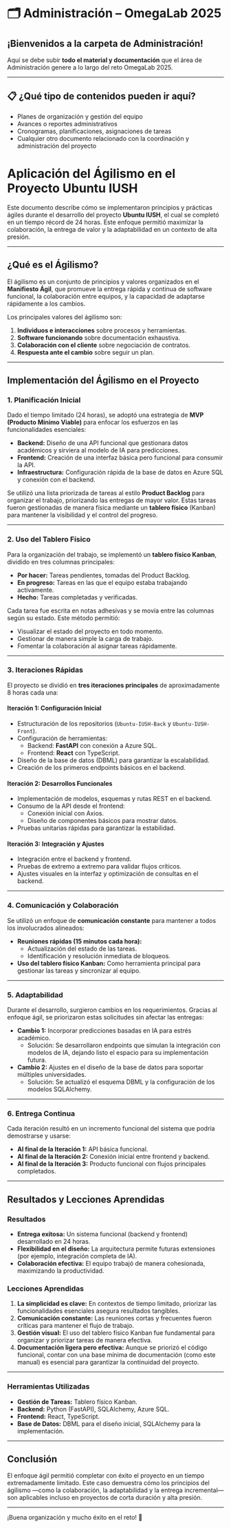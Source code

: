 # 🗂️ Administración – OmegaLab 2025

## ¡Bienvenidos a la carpeta de Administración!

Aquí se debe subir **todo el material y documentación** que el área de Administración genere a lo largo del reto OmegaLab 2025.

---

## 📋 ¿Qué tipo de contenidos pueden ir aquí?

- Planes de organización y gestión del equipo
- Avances o reportes administrativos
- Cronogramas, planificaciones, asignaciones de tareas
- Cualquier otro documento relacionado con la coordinación y administración del proyecto

# Aplicación del Ágilismo en el Proyecto Ubuntu IUSH

Este documento describe cómo se implementaron principios y prácticas ágiles durante el desarrollo del proyecto **Ubuntu IUSH**, el cual se completó en un tiempo récord de 24 horas. Este enfoque permitió maximizar la colaboración, la entrega de valor y la adaptabilidad en un contexto de alta presión.

---

## ¿Qué es el Ágilismo?

El ágilismo es un conjunto de principios y valores organizados en el **Manifiesto Ágil**, que promueve la entrega rápida y continua de software funcional, la colaboración entre equipos, y la capacidad de adaptarse rápidamente a los cambios. 

Los principales valores del ágilismo son:

1. **Individuos e interacciones** sobre procesos y herramientas.
2. **Software funcionando** sobre documentación exhaustiva.
3. **Colaboración con el cliente** sobre negociación de contratos.
4. **Respuesta ante el cambio** sobre seguir un plan.

---

## Implementación del Ágilismo en el Proyecto

### 1. **Planificación Inicial**
Dado el tiempo limitado (24 horas), se adoptó una estrategia de **MVP (Producto Mínimo Viable)** para enfocar los esfuerzos en las funcionalidades esenciales:

- **Backend:** Diseño de una API funcional que gestionara datos académicos y sirviera al modelo de IA para predicciones.
- **Frontend:** Creación de una interfaz básica pero funcional para consumir la API.
- **Infraestructura:** Configuración rápida de la base de datos en Azure SQL y conexión con el backend.

Se utilizó una lista priorizada de tareas al estilo **Product Backlog** para organizar el trabajo, priorizando las entregas de mayor valor. Estas tareas fueron gestionadas de manera física mediante un **tablero físico** (Kanban) para mantener la visibilidad y el control del progreso.

---

### 2. **Uso del Tablero Físico**
Para la organización del trabajo, se implementó un **tablero físico Kanban**, dividido en tres columnas principales:

- **Por hacer:** Tareas pendientes, tomadas del Product Backlog.
- **En progreso:** Tareas en las que el equipo estaba trabajando activamente.
- **Hecho:** Tareas completadas y verificadas.

Cada tarea fue escrita en notas adhesivas y se movía entre las columnas según su estado. Este método permitió:

- Visualizar el estado del proyecto en todo momento.
- Gestionar de manera simple la carga de trabajo.
- Fomentar la colaboración al asignar tareas rápidamente.

---

### 3. **Iteraciones Rápidas**
El proyecto se dividió en **tres iteraciones principales** de aproximadamente 8 horas cada una:

#### **Iteración 1: Configuración Inicial**
- Estructuración de los repositorios (`Ubuntu-IUSH-Back` y `Ubuntu-IUSH-Front`).
- Configuración de herramientas:
  - Backend: **FastAPI** con conexión a Azure SQL.
  - Frontend: **React** con TypeScript.
- Diseño de la base de datos (DBML) para garantizar la escalabilidad.
- Creación de los primeros endpoints básicos en el backend.

#### **Iteración 2: Desarrollos Funcionales**
- Implementación de modelos, esquemas y rutas REST en el backend.
- Consumo de la API desde el frontend:
  - Conexión inicial con Axios.
  - Diseño de componentes básicos para mostrar datos.
- Pruebas unitarias rápidas para garantizar la estabilidad.

#### **Iteración 3: Integración y Ajustes**
- Integración entre el backend y frontend.
- Pruebas de extremo a extremo para validar flujos críticos.
- Ajustes visuales en la interfaz y optimización de consultas en el backend.

---

### 4. **Comunicación y Colaboración**
Se utilizó un enfoque de **comunicación constante** para mantener a todos los involucrados alineados:

- **Reuniones rápidas (15 minutos cada hora):**
  - Actualización del estado de las tareas.
  - Identificación y resolución inmediata de bloqueos.
- **Uso del tablero físico Kanban:** Como herramienta principal para gestionar las tareas y sincronizar al equipo.

---

### 5. **Adaptabilidad**
Durante el desarrollo, surgieron cambios en los requerimientos. Gracias al enfoque ágil, se priorizaron estas solicitudes sin afectar las entregas:

- **Cambio 1:** Incorporar predicciones basadas en IA para estrés académico.
  - Solución: Se desarrollaron endpoints que simulan la integración con modelos de IA, dejando listo el espacio para su implementación futura.
- **Cambio 2:** Ajustes en el diseño de la base de datos para soportar múltiples universidades.
  - Solución: Se actualizó el esquema DBML y la configuración de los modelos SQLAlchemy.

---

### 6. **Entrega Continua**
Cada iteración resultó en un incremento funcional del sistema que podría demostrarse y usarse:

- **Al final de la Iteración 1:** API básica funcional.
- **Al final de la Iteración 2:** Conexión inicial entre frontend y backend.
- **Al final de la Iteración 3:** Producto funcional con flujos principales completados.

---

## Resultados y Lecciones Aprendidas

### **Resultados**
- **Entrega exitosa:** Un sistema funcional (backend y frontend) desarrollado en 24 horas.
- **Flexibilidad en el diseño:** La arquitectura permite futuras extensiones (por ejemplo, integración completa de IA).
- **Colaboración efectiva:** El equipo trabajó de manera cohesionada, maximizando la productividad.

### **Lecciones Aprendidas**
1. **La simplicidad es clave:** En contextos de tiempo limitado, priorizar las funcionalidades esenciales asegura resultados tangibles.
2. **Comunicación constante:** Las reuniones cortas y frecuentes fueron críticas para mantener el flujo de trabajo.
3. **Gestión visual:** El uso del tablero físico Kanban fue fundamental para organizar y priorizar tareas de manera efectiva.
4. **Documentación ligera pero efectiva:** Aunque se priorizó el código funcional, contar con una base mínima de documentación (como este manual) es esencial para garantizar la continuidad del proyecto.

---

### **Herramientas Utilizadas**
- **Gestión de Tareas:** Tablero físico Kanban.
- **Backend:** Python (FastAPI), SQLAlchemy, Azure SQL.
- **Frontend:** React, TypeScript.
- **Base de Datos:** DBML para el diseño inicial, SQLAlchemy para la implementación.

---

## Conclusión

El enfoque ágil permitió completar con éxito el proyecto en un tiempo extremadamente limitado. Este caso demuestra cómo los principios del ágilismo —como la colaboración, la adaptabilidad y la entrega incremental— son aplicables incluso en proyectos de corta duración y alta presión.

---

¡Buena organización y mucho éxito en el reto! 🚀
